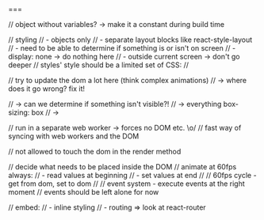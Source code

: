 
===



// object without variables? -> make it a constant during build time


  // styling
  // - objects only
  // - separate layout blocks like react-style-layout
  // - need to be able to determine if something is or isn't on screen
  // - display: none -> do nothing here
  // - outside current screen -> don't go deeper
  // styles' style should be a limited set of CSS:
  //

  // try to update the dom a lot here (think complex animations)
  // -> where does it go wrong? fix it!

  // -> can we determine if something isn't visible?!
  // -> everything box-sizing: box
  // ->

  // run in a separate web worker -> forces no DOM etc. \o/
  // fast way of syncing with web workers and the DOM

  // not allowed to touch the dom in the render method

  // decide what needs to be placed inside the DOM
  // animate at 60fps always:
  // - read values at beginning
  // - set values at end
  //
  // 60fps cycle - get from dom, set to dom
  //
  // event system - execute events at the right moment
  // events should be left alone for now

// embed:
// - inline styling
// - routing => look at react-router